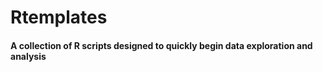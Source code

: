 # Rtemplates

#### A collection of R scripts designed to quickly begin data exploration and analysis
